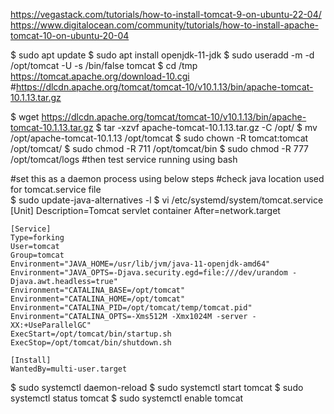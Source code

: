https://vegastack.com/tutorials/how-to-install-tomcat-9-on-ubuntu-22-04/
https://www.digitalocean.com/community/tutorials/how-to-install-apache-tomcat-10-on-ubuntu-20-04

$ sudo apt update
$ sudo apt install openjdk-11-jdk
$ sudo useradd -m -d /opt/tomcat -U -s /bin/false tomcat
$ cd /tmp
https://tomcat.apache.org/download-10.cgi
#https://dlcdn.apache.org/tomcat/tomcat-10/v10.1.13/bin/apache-tomcat-10.1.13.tar.gz

$ wget https://dlcdn.apache.org/tomcat/tomcat-10/v10.1.13/bin/apache-tomcat-10.1.13.tar.gz
$ tar -xzvf apache-tomcat-10.1.13.tar.gz -C /opt/
$ mv /opt/apache-tomcat-10.1.13 /opt/tomcat
$ sudo chown -R tomcat:tomcat /opt/tomcat/
$ sudo chmod -R 711 /opt/tomcat/bin
$ sudo chmod -R 777 /opt/tomcat/logs
 #then test service running using bash
 
 #set this as a daemon process using below steps
 #check java location used for tomcat.service file  
$ sudo update-java-alternatives -l
$ vi /etc/systemd/system/tomcat.service
	[Unit]
	Description=Tomcat servlet container
	After=network.target

	[Service]
	Type=forking
	User=tomcat
	Group=tomcat
	Environment="JAVA_HOME=/usr/lib/jvm/java-11-openjdk-amd64"
	Environment="JAVA_OPTS=-Djava.security.egd=file:///dev/urandom -Djava.awt.headless=true"
	Environment="CATALINA_BASE=/opt/tomcat"
	Environment="CATALINA_HOME=/opt/tomcat"
	Environment="CATALINA_PID=/opt/tomcat/temp/tomcat.pid"
	Environment="CATALINA_OPTS=-Xms512M -Xmx1024M -server -XX:+UseParallelGC"
	ExecStart=/opt/tomcat/bin/startup.sh
	ExecStop=/opt/tomcat/bin/shutdown.sh

	[Install]
	WantedBy=multi-user.target 

$ sudo systemctl daemon-reload
$ sudo systemctl start tomcat
$ sudo systemctl status tomcat
$ sudo systemctl enable tomcat
